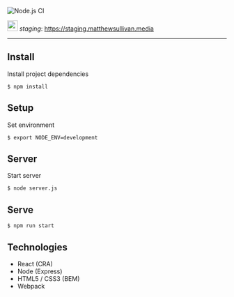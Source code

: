 ![Node.js CI](https://github.com/matthewsullivan/portfolio-front-end/workflows/Node.js%20CI/badge.svg)

<img src="https://static.matthewsullivan.media/logo--circle.png" height="24" width="24"> _staging_: https://staging.matthewsullivan.media

<hr>

## Install

Install project dependencies

    $ npm install

## Setup

Set environment

    $ export NODE_ENV=development

## Server

Start server

    $ node server.js

## Serve

    $ npm run start

## Technologies

* React (CRA)
* Node (Express)
* HTML5 / CSS3 (BEM) 
* Webpack 
